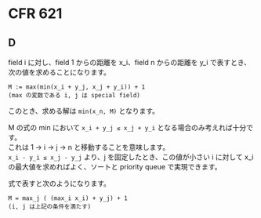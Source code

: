 # CFR 621

## D
field i に対し、field 1 からの距離を x_i、field n からの距離を y_i で表すとき、次の値を求めることになります。

```
M := max(min(x_i + y_j, x_j + y_i)) + 1
(max の変数である i, j は special field)
```

このとき、求める解は `min(x_n, M)` となります。

M の式の min において `x_i + y_j ≤ x_j + y_i` となる場合のみ考えれば十分です。  
これは 1 → i → j → n と移動することを意味します。  
`x_i - y_i ≤ x_j - y_j` より、j を固定したとき、この値が小さい i に対して x_i の最大値を求めればよく、ソートと priority queue で実現できます。

式で表すと次のようになります。

```
M = max_j ( (max_i x_i) + y_j) + 1
(i, j は上記の条件を満たす)
```
